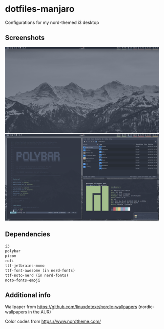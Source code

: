 # dotfiles-manjaro
Configurations for my nord-themed i3 desktop

## Screenshots
![alt text](screenshots/2023-10-25_20-38.png)
![alt text](screenshots/2023-10-25_20-37.png)

## Dependencies
```
i3
polybar
picom
rofi
ttf-jetbrains-mono
ttf-font-awesome (in nerd-fonts)
ttf-noto-nerd (in nerd-fonts)
noto-fonts-emoji
```

## Additional info
Wallpaper from https://github.com/linuxdotexe/nordic-wallpapers (nordic-wallpapers in the AUR)

Color codes from https://www.nordtheme.com/
